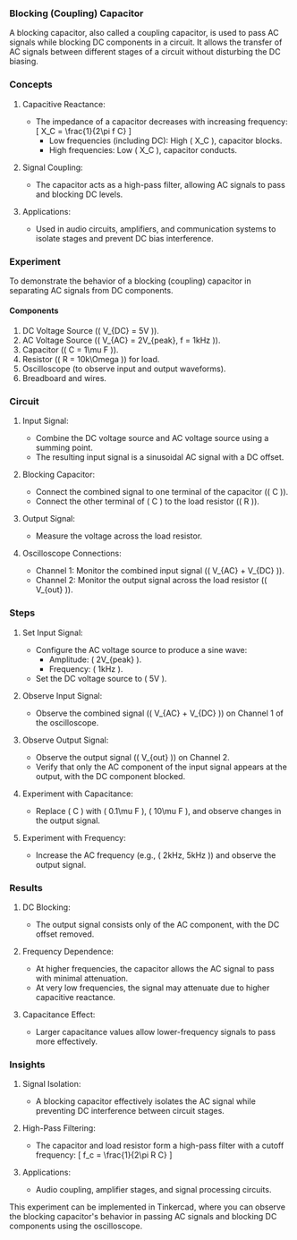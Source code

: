 ### Blocking (Coupling) Capacitor

A blocking capacitor, also called a coupling capacitor, is used to pass AC signals while blocking DC components in a circuit. It allows the transfer of AC signals between different stages of a circuit without disturbing the DC biasing.

### Concepts

1. Capacitive Reactance:
   - The impedance of a capacitor decreases with increasing frequency:
     \[
     X_C = \frac{1}{2\pi f C}
     \]
     - Low frequencies (including DC): High \( X_C \), capacitor blocks.
     - High frequencies: Low \( X_C \), capacitor conducts.

2. Signal Coupling:
   - The capacitor acts as a high-pass filter, allowing AC signals to pass and blocking DC levels.

3. Applications:
   - Used in audio circuits, amplifiers, and communication systems to isolate stages and prevent DC bias interference.

### Experiment

To demonstrate the behavior of a blocking (coupling) capacitor in separating AC signals from DC components.

#### Components

1. DC Voltage Source (\( V_{DC} = 5V \)).
2. AC Voltage Source (\( V_{AC} = 2V_{peak}, f = 1kHz \)).
3. Capacitor (\( C = 1\mu F \)).
4. Resistor (\( R = 10k\Omega \)) for load.
5. Oscilloscope (to observe input and output waveforms).
6. Breadboard and wires.

### Circuit

1. Input Signal:
   - Combine the DC voltage source and AC voltage source using a summing point.
   - The resulting input signal is a sinusoidal AC signal with a DC offset.

2. Blocking Capacitor:
   - Connect the combined signal to one terminal of the capacitor (\( C \)).
   - Connect the other terminal of \( C \) to the load resistor (\( R \)).

3. Output Signal:
   - Measure the voltage across the load resistor.

4. Oscilloscope Connections:
   - Channel 1: Monitor the combined input signal (\( V_{AC} + V_{DC} \)).
   - Channel 2: Monitor the output signal across the load resistor (\( V_{out} \)).

### Steps

1. Set Input Signal:
   - Configure the AC voltage source to produce a sine wave:
     - Amplitude: \( 2V_{peak} \).
     - Frequency: \( 1kHz \).
   - Set the DC voltage source to \( 5V \).

2. Observe Input Signal:
   - Observe the combined signal (\( V_{AC} + V_{DC} \)) on Channel 1 of the oscilloscope.

3. Observe Output Signal:
   - Observe the output signal (\( V_{out} \)) on Channel 2.
   - Verify that only the AC component of the input signal appears at the output, with the DC component blocked.

4. Experiment with Capacitance:
   - Replace \( C \) with \( 0.1\mu F \), \( 10\mu F \), and observe changes in the output signal.

5. Experiment with Frequency:
   - Increase the AC frequency (e.g., \( 2kHz, 5kHz \)) and observe the output signal.

### Results

1. DC Blocking:
   - The output signal consists only of the AC component, with the DC offset removed.

2. Frequency Dependence:
   - At higher frequencies, the capacitor allows the AC signal to pass with minimal attenuation.
   - At very low frequencies, the signal may attenuate due to higher capacitive reactance.

3. Capacitance Effect:
   - Larger capacitance values allow lower-frequency signals to pass more effectively.

### Insights

1. Signal Isolation:
   - A blocking capacitor effectively isolates the AC signal while preventing DC interference between circuit stages.

2. High-Pass Filtering:
   - The capacitor and load resistor form a high-pass filter with a cutoff frequency:
     \[
     f_c = \frac{1}{2\pi R C}
     \]

3. Applications:
   - Audio coupling, amplifier stages, and signal processing circuits.

This experiment can be implemented in Tinkercad, where you can observe the blocking capacitor's behavior in passing AC signals and blocking DC components using the oscilloscope.
